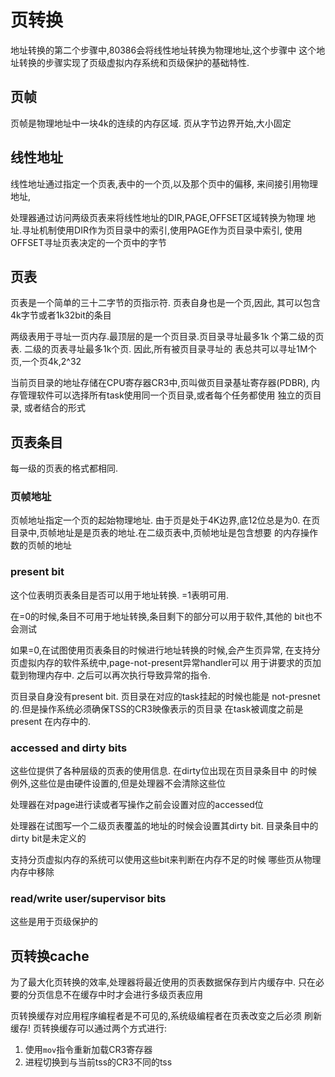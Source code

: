 # 页转换


地址转换的第二个步骤中,80386会将线性地址转换为物理地址,这个步骤中
这个地址转换的步骤实现了页级虚拟内存系统和页级保护的基础特性.

## 页帧

页帧是物理地址中一块4k的连续的内存区域. 页从字节边界开始,大小固定

## 线性地址

线性地址通过指定一个页表,表中的一个页,以及那个页中的偏移,
来间接引用物理地址,

处理器通过访问两级页表来将线性地址的DIR,PAGE,OFFSET区域转换为物理
地址.寻址机制使用DIR作为页目录中的索引,使用PAGE作为页目录中索引,
使用OFFSET寻址页表决定的一个页中的字节


## 页表

页表是一个简单的三十二字节的页指示符. 页表自身也是一个页,因此,
其可以包含4k字节或者1k32bit的条目

两级表用于寻址一页内存.最顶层的是一个页目录.页目录寻址最多1k
个第二级的页表. 二级的页表寻址最多1k个页. 因此,所有被页目录寻址的
表总共可以寻址1M个页,一个页4k,2^32

当前页目录的地址存储在CPU寄存器CR3中,页叫做页目录基址寄存器(PDBR),
内存管理软件可以选择所有task使用同一个页目录,或者每个任务都使用
独立的页目录, 或者结合的形式

## 页表条目

每一级的页表的格式都相同.

### 页帧地址

页帧地址指定一个页的起始物理地址. 由于页是处于4K边界,底12位总是为0.
在页目录中,页帧地址是是页表的地址.在二级页表中,页帧地址是包含想要
的内存操作数的页帧的地址

### present bit
这个位表明页表条目是否可以用于地址转换. =1表明可用.

在=0的时候,条目不可用于地址转换,条目剩下的部分可以用于软件,其他的
bit也不会测试

如果=0,在试图使用页表条目的时候进行地址转换的时候,会产生页异常,
在支持分页虚拟内存的软件系统中,page-not-present异常handler可以
用于讲要求的页加载到物理内存中. 之后可以再次执行导致异常的指令.

页目录自身没有present bit. 页目录在对应的task挂起的时候也能是
not-presnet的.但是操作系统必须确保TSS的CR3映像表示的页目录
在task被调度之前是present 在内存中的.

### accessed and dirty bits
这些位提供了各种层级的页表的使用信息. 在dirty位出现在页目录条目中
的时候例外,这些位是由硬件设置的,但是处理器不会清除这些位

处理器在对page进行读或者写操作之前会设置对应的accessed位

处理器在试图写一个二级页表覆盖的地址的时候会设置其dirty bit.
目录条目中的dirty bit是未定义的

支持分页虚拟内存的系统可以使用这些bit来判断在内存不足的时候
哪些页从物理内存中移除

### read/write user/supervisor bits

这些是用于页级保护的

## 页转换cache

为了最大化页转换的效率,处理器将最近使用的页表数据保存到片内缓存中.
只在必要的分页信息不在缓存中时才会进行多级页表应用

页转换缓存对应用程序编程者是不可见的,系统级编程者在页表改变之后必须
刷新缓存! 页转换缓存可以通过两个方式进行:
1. 使用`mov`指令重新加载CR3寄存器
2. 进程切换到与当前tss的CR3不同的tss

